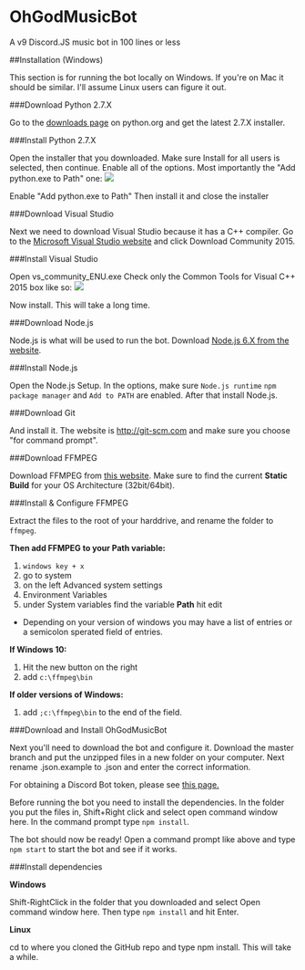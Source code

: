 # OhGodMusicBot
A v9 Discord.JS music bot in 100 lines or less

##Installation (Windows)

This section is for running the bot locally on Windows. If you're on Mac it should be similar. I'll assume Linux users can figure it out.

###Download Python 2.7.X

Go to the [downloads page](https://www.python.org/downloads/) on python.org and get the latest 2.7.X installer.

###Install Python 2.7.X

Open the installer that you downloaded. Make sure Install for all users is selected, then continue.
Enable all of the options. Most importantly the "Add python.exe to Path" one:
![](http://puu.sh/r8IGz/da533fd0b7.png)

Enable "Add python.exe to Path"
Then install it and close the installer

###Download Visual Studio

Next we need to download Visual Studio because it has a C++ compiler.
Go to the [Microsoft Visual Studio website](https://www.visualstudio.com/en-us/visual-studio-homepage-vs.aspx) and click Download Community 2015.

###Install Visual Studio

Open vs_community_ENU.exe
Check only the Common Tools for Visual C++ 2015 box like so:
![](http://puu.sh/r8ISY/7ef354ac53.png)

Now install. This will take a long time.

###Download Node.js

Node.js is what will be used to run the bot.
Download [Node.js 6.X from the website](https://nodejs.org/en/).

###Install Node.js

Open the Node.js Setup.
In the options, make sure `Node.js runtime` `npm package manager` and `Add to PATH` are enabled. After that install Node.js.

###Download Git

And install it. The website is http://git-scm.com and make sure you choose "for command prompt".

###Download FFMPEG

Download FFMPEG from [this website](https://ffmpeg.zeranoe.com/builds/). Make sure to find the current **Static Build** for your OS Architecture (32bit/64bit).

###Install & Configure FFMPEG

Extract the files to the root of your harddrive, and rename the folder to `ffmpeg`. 

**Then add FFMPEG to your Path variable:**

1. `windows key + x`
2. go to system
3. on the left Advanced system settings
4. Environment Variables
5. under System variables find the variable **Path** hit edit
  * Depending on your version of windows you may have a list of entries or a semicolon sperated field of entries. 

**If Windows 10:**

1. Hit the new button on the right
2. add `c:\ffmpeg\bin`

**If older versions of Windows:**

1. add `;c:\ffmpeg\bin` to the end of the field.

###Download and Install OhGodMusicBot

Next you'll need to download the bot and configure it.
Download the master branch and put the unzipped files in a new folder on your computer.
Next rename .json.example to .json and enter the correct information.

For obtaining a Discord Bot token, please see [this page.](https://discordapp.com/developers/docs/intro)

Before running the bot you need to install the dependencies.
In the folder you put the files in, Shift+Right click and select open command window here.
In the command prompt type `npm install`.

The bot should now be ready!
Open a command prompt like above and type `npm start` to start the bot and see if it works.

###Install dependencies

**Windows**

Shift-RightClick in the folder that you downloaded and select Open command window here. Then type `npm install` and hit Enter.

**Linux**

cd to where you cloned the GitHub repo and type npm install. This will take a while.
